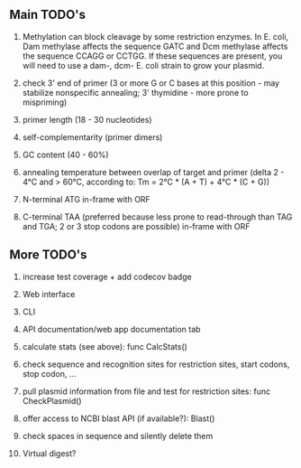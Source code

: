 ## Main TODO's
1. Methylation can block cleavage by some restriction enzymes. In E. coli, Dam methylase affects the sequence GATC and Dcm methylase affects the sequence CCAGG or CCTGG. If these sequences are present, you will need to use a dam-, dcm- E. coli strain to grow your plasmid.

2. check 3' end of primer (3 or more G or C bases at this position - may stabilize nonspecific annealing; 3' thymidine - more prone to mispriming)

3. primer length (18 - 30 nucleotides)

4. self-complementarity (primer dimers)

5. GC content (40 - 60%)

6. annealing temperature between overlap of target and primer (delta 2 - 4°C and > 60°C, according to: Tm = 2°C * (A + T) + 4°C * (C + G))

7. N-terminal ATG in-frame with ORF

8. C-terminal TAA (preferred because less prone to read-through than TAG and TGA; 2 or 3 stop codons are possible) in-frame with ORF




## More TODO's
1. increase test coverage + add codecov badge

2. Web interface

3. CLI

4. API documentation/web app documentation tab

5. calculate stats (see above): func CalcStats()

6. check sequence and recognition sites for restriction sites, start codons, stop codon, ...

7. pull plasmid information from file and test for restriction sites: func CheckPlasmid()

8. offer access to NCBI blast API (if available?): Blast()

9. check spaces in sequence and silently delete them

10. Virtual digest?

